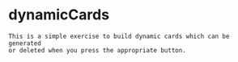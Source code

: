 # dynamicCards

    This is a simple exercise to build dynamic cards which can be generated 
    or deleted when you press the appropriate button.